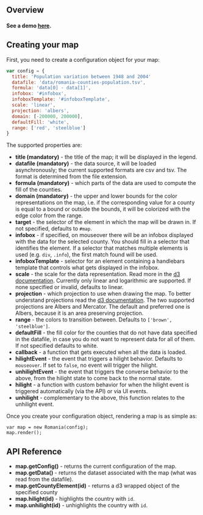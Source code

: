 ## Overview

#### See a demo [here](http://improve.ro/sandbox/romania/).

## Creating your map

First, you need to create a configuration object for your map:

````javascript
var config = {
  title: 'Population variation between 1948 and 2004'
  datafile: 'data/romania-counties-population.tsv',
  formula: 'data[0] - data[1]',
  infobox: '#infobox',
  infoboxTemplate: '#infoboxTemplate',
  scale: 'linear',
  projection: 'albers',
  domain: [-200000, 200000],
  defaultFill: 'white',
  range: ['red', 'steelblue']
}
````

The supported properties are:

* __title (mandatory)__ - the title of the map; it will be displayed in the legend. 
* __datafile (mandatory)__ - the data source, it will be loaded asynchronously; the current supported formats are csv and tsv. The format is determined from the file extension.
* __formula (mandatory)__ - which parts of the data are used to compute the fill of the counties. 
* __domain (mandatory)__ - the upper and lower bounds for the color representations on the map, i.e. if the corresponding value for a county is equal to a bound or outside the bounds, it will be colorized with the edge color from the range.
* __target__ - the selector of the element in which the map will be drawn in. If not specified, defaults to `#map`.
* __infobox__ - if specified, on mouseover there will be an infobox displayed with the data for the selected county. You should fill in a selector that identifies the element. If a selector that matches multiple elements is used (e.g. `div`, `.info`), the first match found will be used.
* __infoboxTemplate__ - selector for an element containing a handlebars template that controls what gets displayed in the infobox.
* __scale__ - the scale for the data representation. Read more in the [d3 documentation](https://github.com/mbostock/d3/wiki/Quantitative-Scales). Currently only linear and logarithmic are supported. If none specified or invalid, defaults to linear.
* __projection__ - which projection to use when drawing the map. To better understand projections read the [d3 documentation](https://github.com/mbostock/d3/wiki/Geo-Projections). The two supported projections are Albers and Mercator. The default and preferred one is Albers, because it is an area preserving projection.
* __range__ - the colors to transition between. Defaults to `['brown', 'steelblue']`.
* __defaultFill__ - the fill color for the counties that do not have data specified in the datafile, in case you do not want to represent data for all of them. If not specified defaults to white.
* __callback__ - a function that gets executed when all the data is loaded.
* __hilightEvent__ - the event that triggers a hilight behavior. Defaults to `mouseover`. If set to `false`, no event will trigger the hilight.
* __unhilightEvent__ - the event that triggers the converse behavior to the above, from the hilight state to come back to the normal state.
* __hilight__ - a function with custom behavior for when the hilight event is triggered automatically (via the API) or via UI events.
* __unhilight__ - complementary to the above, this function relates to the unhilight event.

Once you create your configuration object, rendering a map is as simple as:

````
var map = new Romania(config);
map.render();
````

## API Reference

* __map.getConfig()__ - returns the current configuration of the map.
* __map.getData()__ - returns the dataset associated with the map (what was read from the datafile).
* __map.getCountyElement(id)__ - returns a d3 wrapped object of the specified county
* __map.hilight(id)__ - highlights the country with `id`.
* __map.unhilight(id)__ - unhighlights the country with `id`.